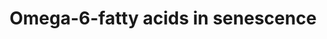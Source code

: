 ---
annotations:
- id: PW:0001253
  parent: classic metabolic pathway
  type: Pathway Ontology
  value: fatty acid omega degradation pathway
- id: PW:0000277
  parent: regulatory pathway
  type: Pathway Ontology
  value: cellular senescence pathway
- id: PW:0000010
  parent: classic metabolic pathway
  type: Pathway Ontology
  value: lipid metabolic pathway
authors:
- JuliaUM
- Andreapascaud
- Egonw
- Mra1221
- DeSl
- Nikita Krstevska
citedin: ''
communities: []
description: Oxylipins, notably prostaglandins, are synthetized by senescent cells
  and then accumulate, promoting the senescent-associated secretory phenotype (Wiley
  et al., 2021). The prostaglandins are classified into three main groups, depending
  on the starting point of their biosynthesis. The serie-1-prostaglandins are derived
  from its precursor dihomo-γ-linolenic acid (DGLA). The serie-2-prostaglandins and
  serie-3-prostaglandins are derived from arachidonic acid (AA) and eicosapentae-noic
  acid (EPA), respectively (Noverr et al., 2003)
last-edited: 2024-02-17
ndex: null
organisms:
- Homo sapiens
redirect_from:
- /index.php/Pathway:WP5424
- /instance/WP5424
- /instance/WP5424_r128639
revision: r128639
schema-jsonld:
- '@context': https://schema.org/
  '@id': https://wikipathways.github.io/pathways/WP5424.html
  '@type': Dataset
  creator:
    '@type': Organization
    name: WikiPathways
  description: Oxylipins, notably prostaglandins, are synthetized by senescent cells
    and then accumulate, promoting the senescent-associated secretory phenotype (Wiley
    et al., 2021). The prostaglandins are classified into three main groups, depending
    on the starting point of their biosynthesis. The serie-1-prostaglandins are derived
    from its precursor dihomo-γ-linolenic acid (DGLA). The serie-2-prostaglandins
    and serie-3-prostaglandins are derived from arachidonic acid (AA) and eicosapentae-noic
    acid (EPA), respectively (Noverr et al., 2003)
  keywords:
  - 10,11-dihydro-LTB4
  - 10-DH-F2-IsoP
  - 10-HOTrE
  - 11-dehydro-TxB2
  - 11-deoxy-13,14-dihydro-15-keto-11β,16-cyclo-PGE1
  - 11-hydroxythromboxane B2 dehydrogenase
  - 11α-hydroxy-9,15-dioxo-2,3,4,5,20-pentanor-19-carboxyprostanoic acid
  - 12(S)-HETE
  - 12(S)-HpETE
  - 12-15d-J2-IsoP
  - 12-A2-IsoP
  - 12-D2-IsoP
  - 12-E2-IsoP
  - 12-F2-IsoP
  - 12-J2-IsoP
  - 12-oxo-10,11-dihydro-LTB4
  - 12-oxo-LTB4
  - 13,14-dihydro-15-keto-PGA2
  - '13,14-dihydro-15-keto-PGD2 '
  - 13,14-dihydro-15-keto-PGE2
  - 13,14-dihydro-PGF2α
  - 14-DH-F2-IsoP
  - 15(R)-HpETE
  - 15(S)-HETE
  - 15(S)-HpETE
  - 15-A2-IsoP
  - 15-D2-IsoP
  - 15-F2-IsoP
  - 15-J2-IsoP
  - 15-deoxy-Δ12,14-PGD2
  - 15-deoxy-Δ12,14-PGJ2
  - 15-epi-LXA4
  - 15-epi-LXB4
  - 15-keto-13,14-dihydro-PGE1
  - 15-keto-13,14-dihydro-PGF2α
  - 15-keto-PGD2
  - 15-keto-PGE1
  - 15-keto-PGE2
  - 15-keto-PGF2α
  - 15-keto-PGI2
  - 15-ketoprostaglandin reductase
  - 16-COOH-tetranor-LTE3
  - 17-DH-F2-IsoP
  - 18-COOH-dinor-LTB4
  - 18-COOH-dinor-LTE4
  - 19-OH-6-keto-PGF1α
  - 19-OH-PGE1
  - 19-OH-PGE2
  - 2,3 dinor-6-keto-PGF1α
  - 2,3-Dinor-TxB2
  - 2,3-dinor-11β-PGF2α
  - 2,3-dinor-8-IsoPGF2α
  - 2,4-dienoyl-CoA reductase
  - 20-COOH-LTB4
  - 20-COOH-LTE4
  - 20-OH-LTB4
  - 5(S),6(R)-DiHETE
  - 5(S),6(S)-DiHETE
  - 5(S),6(S)-epoxy-15(S)-HETE
  - 5(S)-HETE
  - 5(S)-HpETE
  - 5-15d-J2-IsoP
  - 5-A2-IsoP
  - 5-D2-IsoP
  - 5-E2-IsoP
  - 5-F2-IsoP
  - 5-J2-IsoP
  - 6,15-Diketo-13,14-dihydro-PGF1α
  - 6-keto-PGE1
  - 6-keto-PGF1α
  - 6-trans-LTB4
  - 7-DH-F2-IsoP
  - 8-15d-J2-IsoP
  - 8-D2-IsoP
  - 8-E2-IsoP
  - 8-F2-IsoP
  - 8-J2-IsoP
  - 8-iso-13,14-dihydro-15-keto-PGF2α
  - 8-iso-15-keto-PGF2α
  - 9-deoxy-Δ12-PGD2*
  - 9α,11α-PGF2α
  - 9α,11β-PGF2α
  - ABCC4
  - AKR1B1
  - AKR1C3
  - ALOX12
  - ALOX15
  - ALOX15B
  - ALOX5
  - ALOXE3
  - Adrenic acid (22:4,w6)
  - Arachidonic Acid (20:4,w6)
  - Bicyclo-PGE2
  - CYP4F8
  - 'CYP4F8 '
  - CYP8A1
  - Ca2+
  - Carboxypeptidase A
  - CysLT1R
  - Cytosolic phospholipase A2
  - DH-15d-PGJ2
  - DH-15d-Δ12,14-PGD2
  - DH-PGD2
  - DH-PGE2
  - DH-PGF2α
  - DH-PGI2
  - DH-PGJ2
  - DPEP
  - DPEP1
  - DPEP2
  - Dihomo-y-linolenic acid (20:3,w6)
  - ELOVL2
  - ELOVL5
  - EPHX2
  - EXA4
  - EXC4
  - EXD4
  - EXE4
  - Eicosadienoic acid (20:2,w6)
  - FADS1
  - FADS2
  - FLAP
  - GGT1
  - GGT5
  - GPX1
  - GSH
  - GSTP1
  - H-PGDS
  - 'HPGD '
  - HXA3
  - HXB3
  - IP3
  - L-PGDS
  - LGD2
  - LGE2
  - LTA4
  - LTA4H
  - LTB4
  - LTC4
  - LTC4S
  - LTD4
  - LTE4
  - LTF4
  - LXA4
  - LXB4
  - Linoleic acid (18:2,w6)
  - Membrane phospholipids
  - N-acetyl- LTE4
  - N-acetyl-tranferase
  - Osbond acid (22:5,w6)
  - PAI-1
  - PG-9KR
  - PGA1
  - PGA2
  - PGB1
  - PGB2
  - PGC1
  - PGC2
  - PGD1
  - PGD2
  - PGDS
  - PGE synthase
  - PGE1
  - PGE2
  - PGES
  - PGF1α
  - PGFS
  - PGG1
  - PGG2
  - PGH1
  - PGH2
  - PGI2
  - PGJ2
  - PTGES
  - PTGES2
  - PTGES3
  - PTGS1
  - PTGS2
  - ROS
  - Rb
  - SIRT1
  - SLCO2A1
  - TBXAS1
  - TRXA3
  - TRXB3
  - TXAS
  - Tetracosapentaenoic acid (24:5,w-6)
  - Tetracosatetraenoic acid (24:4, w-6)
  - Tetranor-PGDM
  - TxA
  - TxB
  - TxB1
  - cAMP
  - p21
  - p38 MAPK
  - p53
  - y-linolenic acid (18:3,w6)
  - Δ12-PGJ2
  - Δ13-reductase
  - Δ6-trans-12-epi-LTB4
  - γ-GT
  license: CC0
  name: Omega-6-fatty acids in senescence
seo: CreativeWork
title: Omega-6-fatty acids in senescence
wpid: WP5424
---